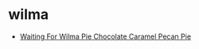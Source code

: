 # wilma

 * [Waiting For Wilma Pie Chocolate Caramel Pecan Pie](../../index/w/waiting-for-wilma-pie-chocolate-caramel-pecan-pie-355432.json)
